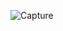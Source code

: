 ![Capture](https://user-images.githubusercontent.com/28908397/58483552-2c856680-8169-11e9-9462-6b3abaa7a9a4.JPG)
